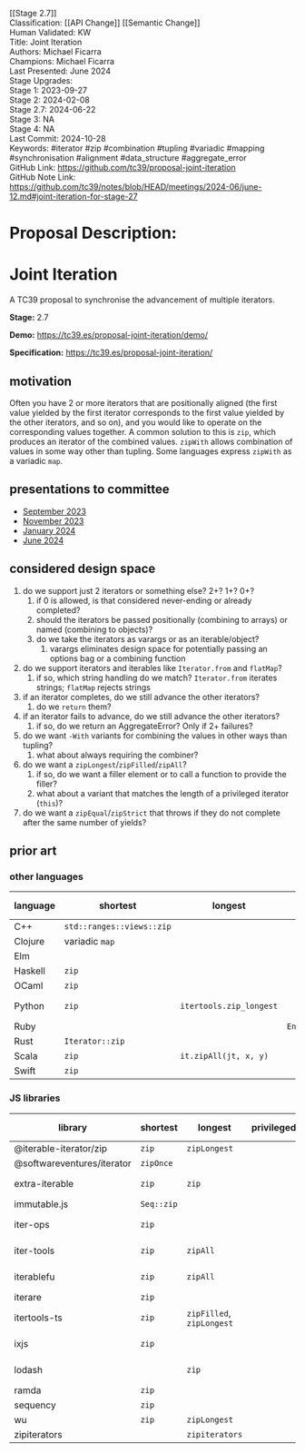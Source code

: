 [[Stage 2.7]]<br>Classification: [[API Change]] [[Semantic Change]]<br>Human Validated: KW<br>Title: Joint Iteration<br>Authors: Michael Ficarra<br>Champions: Michael Ficarra<br>Last Presented: June 2024<br>Stage Upgrades:<br>Stage 1: 2023-09-27  
Stage 2: 2024-02-08  
Stage 2.7: 2024-06-22  
Stage 3: NA  
Stage 4: NA<br>Last Commit: 2024-10-28<br>Keywords: #iterator #zip #combination #tupling #variadic #mapping #synchronisation #alignment #data_structure #aggregate_error<br>GitHub Link: https://github.com/tc39/proposal-joint-iteration <br>GitHub Note Link: https://github.com/tc39/notes/blob/HEAD/meetings/2024-06/june-12.md#joint-iteration-for-stage-27
# Proposal Description:
Joint Iteration
===============

A TC39 proposal to synchronise the advancement of multiple iterators.

**Stage:** 2.7

**Demo:** https://tc39.es/proposal-joint-iteration/demo/

**Specification:** https://tc39.es/proposal-joint-iteration/

## motivation

Often you have 2 or more iterators that are positionally aligned (the first
value yielded by the first iterator corresponds to the first value yielded by
the other iterators, and so on), and you would like to operate on the
corresponding values together. A common solution to this is `zip`, which
produces an iterator of the combined values. `zipWith` allows combination of
values in some way other than tupling. Some languages express `zipWith` as a
variadic `map`.

## presentations to committee

- [September 2023](https://docs.google.com/presentation/d/18Xnd--QmYV8c-qw3tGe4zvlIfF5A-CdXr-qW1tW6j4o)
- [November 2023](https://docs.google.com/presentation/d/1sgqXgWBsDF0S43wVuFgIyOC8Y3AMFt1qxBIFbzEq9Vg)
- [January 2024](https://docs.google.com/presentation/d/150lLig7sNDr173RVzRgNRKrrUBKzKPImrHjGnfrETzQ)
- [June 2024](https://docs.google.com/presentation/d/1Qj5h6MajJnji1obZsXea_cUgfwxur-yT6v-8rBTLqtg)

## considered design space

1. do we support just 2 iterators or something else? 2+? 1+? 0+?
    1. if 0 is allowed, is that considered never-ending or already completed?
    1. should the iterators be passed positionally (combining to arrays) or named (combining to objects)?
    1. do we take the iterators as varargs or as an iterable/object?
        1. varargs eliminates design space for potentially passing an options bag or a combining function
1. do we support iterators and iterables like `Iterator.from` and `flatMap`?
    1. if so, which string handling do we match? `Iterator.from` iterates strings; `flatMap` rejects strings
1. if an iterator completes, do we still advance the other iterators?
    1. do we `return` them?
1. if an iterator fails to advance, do we still advance the other iterators?
    1. if so, do we return an AggregateError? Only if 2+ failures?
1. do we want `-With` variants for combining the values in other ways than tupling?
    1. what about always requiring the combiner?
1. do we want a `zipLongest`/`zipFilled`/`zipAll`?
   1. if so, do we want a filler element or to call a function to provide the filler?
   1. what about a variant that matches the length of a privileged iterator (`this`)?
1. do we want a `zipEqual`/`zipStrict` that throws if they do not complete after the same number of yields?

## prior art

### other languages

| language | shortest                  | longest                 | privileged       | strict                  | -With             | 3+ sources | 1 source | 0 sources  |
| -------- | ------------------------- | ----------------------- | ---------------- | ----------------------- | ----------------- | ---------- | -------- | ---------- |
| C++      | `std::ranges::views::zip` |                         |                  |                         | `::zip_transform` | yes        | yes      |            |
| Clojure  | variadic `map`            |                         |                  |                         | yes               | yes        | yes      |            |
| Elm      |                           |                         |                  |                         | `List.map2`       | yes        | yes      |            |
| Haskell  | `zip`                     |                         |                  |                         | `zipWith`         | yes        |          |            |
| OCaml    | `zip`                     |                         |                  | `combine`               | `map2`            |            | yes      |            |
| Python   | `zip`                     | `itertools.zip_longest` |                  | `zip(..., strict=True)` |                   | yes        | yes      | yes, empty |
| Ruby     |                           |                         | `Enumerable#zip` |                         | `zip`             | yes        | yes      |            |
| Rust     | `Iterator::zip`           |                         |                  |                         |                   |            |          |            |
| Scala    | `zip`                     | `it.zipAll(jt, x, y)`   |                  |                         |                   |            |          |            |
| Swift    | `zip`                     |                         |                  |                         |                   |            |          |            |

### JS libraries

| library                    | shortest   | longest                   | privileged | strict     | -With     | 3+ sources | 1 source | 0 sources  |
|----------------------------|------------|---------------------------|------------|------------|-----------|------------|----------|------------|
| @iterable-iterator/zip     | `zip`      | `zipLongest`              |            |            |           | yes        | yes      |            |
| @softwareventures/iterator | `zipOnce`  |                           |            |            |           |            |          |            |
| extra-iterable             | `zip`      | `zip`                     |            |            | `zip`     | yes        | yes      | yes, empty |
| immutable.js               | `Seq::zip` |                           |            |            | `zipWith` | yes        | yes      |            |
| iter-ops                   | `zip`      |                           |            |            |           | yes        | yes      | yes, empty |
| iter-tools                 | `zip`      | `zipAll`                  |            |            |           | yes        | yes      | yes, empty |
| iterablefu                 | `zip`      | `zipAll`                  |            |            |           | yes        | yes      | yes, empty |
| iterare                    | `zip`      |                           |            |            |           |            |          |            |
| itertools-ts               | `zip`      | `zipFilled`, `zipLongest` |            | `zipEqual` |           | yes        | yes      | yes, empty |
| ixjs                       | `zip`      |                           |            |            |           | yes        | yes      | yes, empty |
| lodash                     |            | `zip`                     |            |            | `zipWith` | yes        | yes      | yes, empty |
| ramda                      | `zip`      |                           |            |            | `zipWith` |            |          |            |
| sequency                   | `zip`      |                           |            |            |           |            |          |            |
| wu                         | `zip`      | `zipLongest`              |            |            | `zipWith` | yes        | yes      |            |
| zipiterators               |            | `zipiterators`            |            |            |           |            |          |            |
<br>